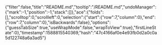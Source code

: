 {"filter":false,"title":"README.md","tooltip":"/README.md","undoManager":{"mark":-1,"position":-1,"stack":[]},"ace":{"folds":[],"scrolltop":0,"scrollleft":0,"selection":{"start":{"row":7,"column":0},"end":{"row":7,"column":0},"isBackwards":false},"options":{"guessTabSize":true,"useWrapMode":false,"wrapToView":true},"firstLineState":0},"timestamp":1588815540369,"hash":"47c4166af0e4e93fb0d2a0c0a5d122748a6a3ad5"}